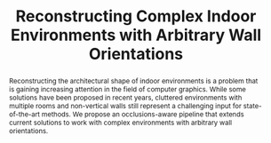 ---
layout: publication
code: 2014-EG-poster_indoor_reconstruction
title: "Reconstructing Complex Indoor Environments with Arbitrary Wall Orientations"
authors: Claudio Mura, Alberto Jaspe-Villanueva, Oliver Mattausch, Enrico Gobbetti, and Renato Pajarola
year: 2014
type: Conference Poster
conference: EuroGraphics 2014
abstract: "Reconstructing the architectural shape of indoor environments is a problem that is gaining increasing attention in the field of computer graphics. While some solutions have been proposed in recent years, cluttered environments with multiple rooms and non-vertical walls still represent a challenging input for state-of-the-art methods. We propose an occlusions-aware pipeline that extends current solutions to work with complex environments with arbitrary wall orientations."
projects: 
 - Point clouds
 - Indoor modelling
doi: 10.2312/egp.20141069
links:
 - {name: CRS4 Website, url: "http://vic.crs4.it/vic/cgi-bin/bib-page.cgi?id=%27Mura:2014:RCI%27"}
bibtex: "@InProceedings{Mura:2014:RCI,\n
    author = {Claudio Mura and Alberto Jaspe-Villanueva and Oliver Mattausch and Enrico Gobbetti and Renato Pajarola},\n
    title = {Reconstructing Complex Indoor Environments with Arbitrary Wall Orientations},\n
    booktitle = {Proc. Eurographics Posters},\n
    pages = {19--20},\n
    publisher = {Eurographics Association},\n
    month = {April},\n
    year = {2014},\n
    url = {http://vic.crs4.it/vic/cgi-bin/bib-page.cgi?id='Mura:2014:RCI'},\n
}"

---